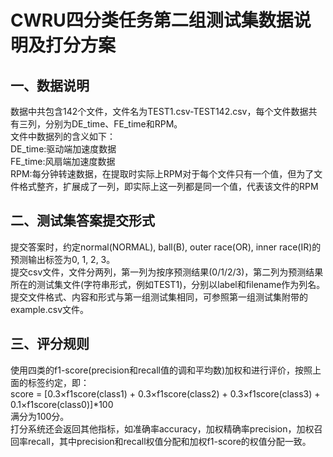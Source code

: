 # CWRU四分类任务第二组测试集数据说明及打分方案

## 一、数据说明
数据中共包含142个文件，文件名为TEST1.csv-TEST142.csv，每个文件数据共有三列，分别为DE_time、FE_time和RPM。    
文件中数据列的含义如下：   
DE_time:驱动端加速度数据      
FE_time:风扇端加速度数据       
RPM:每分钟转速数据，在提取时实际上RPM对于每个文件只有一个值，但为了文件格式整齐，扩展成了一列，即实际上这一列都是同一个值，代表该文件的RPM   

## 二、测试集答案提交形式
提交答案时，约定normal(NORMAL), ball(B), outer race(OR), inner race(IR)的预测输出标签为0, 1, 2, 3。      
提交csv文件，文件分两列，第一列为按序预测结果(0/1/2/3)，第二列为预测结果所在的测试集文件(字符串形式，例如TEST1)，分别以label和filename作为列名。提交文件格式、内容和形式与第一组测试集相同，可参照第一组测试集附带的example.csv文件。

## 三、评分规则
使用四类的f1-score(precision和recall值的调和平均数)加权和进行评价，按照上面的标签约定，即：   
score = [0.3×f1score(class1) + 0.3×f1score(class2) + 0.3×f1score(class3) + 0.1×f1score(class0)]*100   
满分为100分。   
打分系统还会返回其他指标，如准确率accuracy，加权精确率precision，加权召回率recall，其中precision和recall权值分配和加权f1-score的权值分配一致。